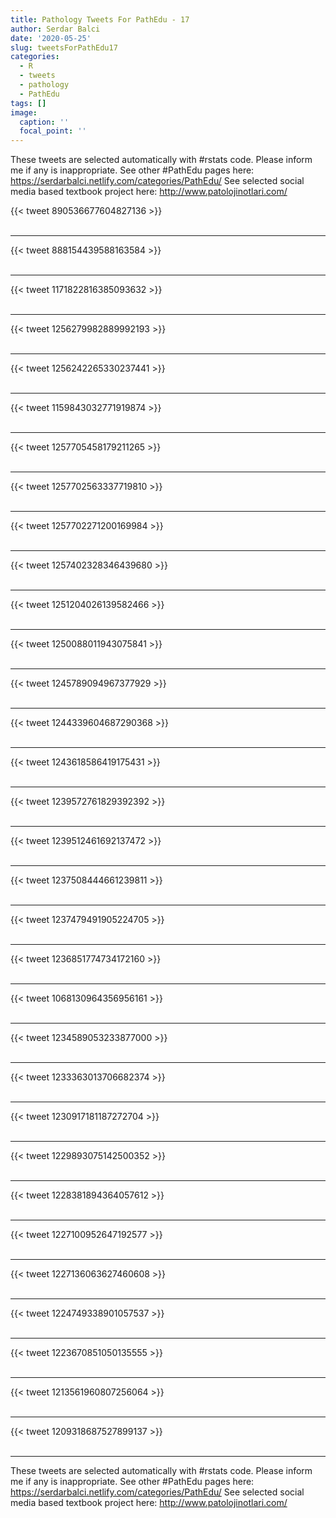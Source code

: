 ```yaml
---
title: Pathology Tweets For PathEdu - 17
author: Serdar Balci
date: '2020-05-25'
slug: tweetsForPathEdu17
categories:
  - R
  - tweets
  - pathology
  - PathEdu
tags: []
image:
  caption: ''
  focal_point: ''
---
```



These tweets are selected automatically with #rstats code. Please inform me if any is inappropriate.
See other #PathEdu pages here: https://serdarbalci.netlify.com/categories/PathEdu/ 
See selected social media based textbook project here: http://www.patolojinotlari.com/

{{< tweet 890536677604827136 >}}
<br>
<br>
<hr>
{{< tweet 888154439588163584 >}}
<br>
<br>
<hr>
{{< tweet 1171822816385093632 >}}
<br>
<br>
<hr>
{{< tweet 1256279982889992193 >}}
<br>
<br>
<hr>
{{< tweet 1256242265330237441 >}}
<br>
<br>
<hr>
{{< tweet 1159843032771919874 >}}
<br>
<br>
<hr>
{{< tweet 1257705458179211265 >}}
<br>
<br>
<hr>
{{< tweet 1257702563337719810 >}}
<br>
<br>
<hr>
{{< tweet 1257702271200169984 >}}
<br>
<br>
<hr>
{{< tweet 1257402328346439680 >}}
<br>
<br>
<hr>
{{< tweet 1251204026139582466 >}}
<br>
<br>
<hr>
{{< tweet 1250088011943075841 >}}
<br>
<br>
<hr>
{{< tweet 1245789094967377929 >}}
<br>
<br>
<hr>
{{< tweet 1244339604687290368 >}}
<br>
<br>
<hr>
{{< tweet 1243618586419175431 >}}
<br>
<br>
<hr>
{{< tweet 1239572761829392392 >}}
<br>
<br>
<hr>
{{< tweet 1239512461692137472 >}}
<br>
<br>
<hr>
{{< tweet 1237508444661239811 >}}
<br>
<br>
<hr>
{{< tweet 1237479491905224705 >}}
<br>
<br>
<hr>
{{< tweet 1236851774734172160 >}}
<br>
<br>
<hr>
{{< tweet 1068130964356956161 >}}
<br>
<br>
<hr>
{{< tweet 1234589053233877000 >}}
<br>
<br>
<hr>
{{< tweet 1233363013706682374 >}}
<br>
<br>
<hr>
{{< tweet 1230917181187272704 >}}
<br>
<br>
<hr>
{{< tweet 1229893075142500352 >}}
<br>
<br>
<hr>
{{< tweet 1228381894364057612 >}}
<br>
<br>
<hr>
{{< tweet 1227100952647192577 >}}
<br>
<br>
<hr>
{{< tweet 1227136063627460608 >}}
<br>
<br>
<hr>
{{< tweet 1224749338901057537 >}}
<br>
<br>
<hr>
{{< tweet 1223670851050135555 >}}
<br>
<br>
<hr>
{{< tweet 1213561960807256064 >}}
<br>
<br>
<hr>
{{< tweet 1209318687527899137 >}}
<br>
<br>
<hr>


These tweets are selected automatically with #rstats code. Please inform me if any is inappropriate.
See other #PathEdu pages here: https://serdarbalci.netlify.com/categories/PathEdu/ 
See selected social media based textbook project here: http://www.patolojinotlari.com/
